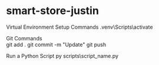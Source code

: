 # smart-store-justin
Virtual Environment Setup Commands
    .venv\Scripts\activate

Git Commands    
    git add .
    git commit -m "Update"
    git push

Run a Python Script
    py scripts\script_name.py

